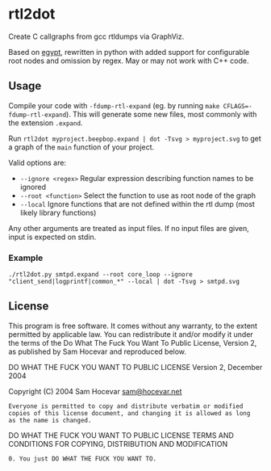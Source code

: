 # rtl2dot
Create C callgraphs from  gcc rtldumps via GraphViz.

Based on [egypt](http://www.gson.org/egypt/egypt.html), rewritten in python with added support for configurable root nodes and omission by regex.
May or may not work with C++ code.

## Usage
Compile your code with `-fdump-rtl-expand` (eg. by running `make CFLAGS=-fdump-rtl-expand`).
This will generate some new files, most commonly with the extension `.expand`.

Run `rtl2dot myproject.beepbop.expand | dot -Tsvg > myproject.svg` to get a graph of the `main` function of your project.

Valid options are:
* `--ignore <regex>`	Regular expression describing function names to be ignored
* `--root <function>`	Select the function to use as root node of the graph
* `--local`		Ignore functions that are not defined within the rtl dump (most likely library functions) 

Any other arguments are treated as input files. If no input files are given, input is expected on stdin.

### Example
`./rtl2dot.py smtpd.expand --root core_loop --ignore "client_send|logprintf|common_*" --local | dot -Tsvg > smtpd.svg`

## License
This program is free software. It comes without any warranty, to
the extent permitted by applicable law. You can redistribute it
and/or modify it under the terms of the Do What The Fuck You Want
To Public License, Version 2, as published by Sam Hocevar and 
reproduced below.

DO WHAT THE FUCK YOU WANT TO PUBLIC LICENSE 
Version 2, December 2004 

Copyright (C) 2004 Sam Hocevar <sam@hocevar.net> 

	Everyone is permitted to copy and distribute verbatim or modified 
	copies of this license document, and changing it is allowed as long 
	as the name is changed. 

DO WHAT THE FUCK YOU WANT TO PUBLIC LICENSE 
TERMS AND CONDITIONS FOR COPYING, DISTRIBUTION AND MODIFICATION 

	0. You just DO WHAT THE FUCK YOU WANT TO.
